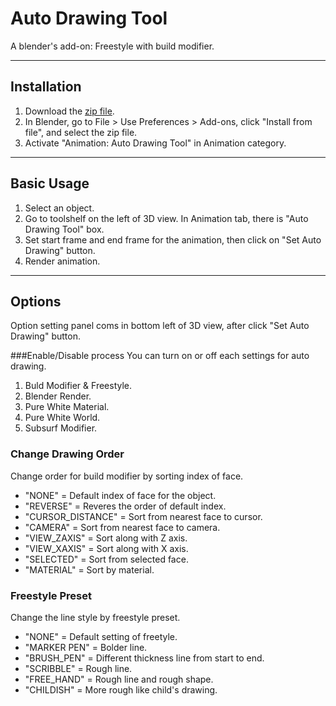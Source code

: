 # Auto Drawing Tool
A blender's add-on: Freestyle with build modifier.

---

## Installation
1. Download the [zip file](https://github.com/squarednob/auto-drawing-tool/raw/master/auto-drawing-tool.zip).
2. In Blender, go to File > Use Preferences > Add-ons, click "Install from file", and select the zip file.
3. Activate "Animation: Auto Drawing Tool" in Animation category.

---

## Basic Usage
1. Select an object.
2. Go to toolshelf on the left of 3D view. In Animation tab, there is "Auto Drawing Tool" box.
3. Set start frame and end frame for the animation, then click on "Set Auto Drawing" button.
4. Render animation.

---

## Options
Option setting panel coms in bottom left of 3D view, after click "Set Auto Drawing" button.

###Enable/Disable process
You can turn on or off each settings for auto drawing.
1. Buld Modifier & Freestyle.
2. Blender Render.
3. Pure White Material.
4. Pure White World.
5. Subsurf Modifier.

### Change Drawing Order
Change order for build modifier by sorting index of face.

* "NONE" = Default index of face for the object.
* "REVERSE" = Reveres the order of default index.
* "CURSOR_DISTANCE" = Sort from nearest face to cursor.
* "CAMERA" = Sort from nearest face to camera.
* "VIEW_ZAXIS" = Sort along with Z axis.
* "VIEW_XAXIS" = Sort along with X axis.
* "SELECTED" = Sort from selected face.
* "MATERIAL" = Sort by material.

### Freestyle Preset
Change the line style by freestyle preset.

* "NONE" = Default setting of freetyle.
* "MARKER PEN" = Bolder line.
* "BRUSH_PEN" = Different thickness line from start to end.
* "SCRIBBLE" = Rough line.
* "FREE_HAND" = Rough line and rough shape.
* "CHILDISH" = More rough like child's drawing.
